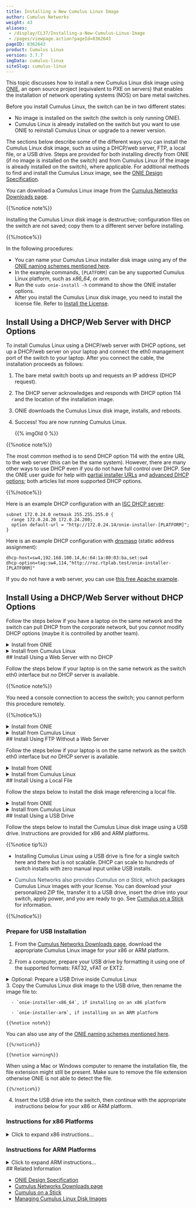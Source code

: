 ```yaml
---
title: Installing a New Cumulus Linux Image
author: Cumulus Networks
weight: 43
aliases:
 - /display/CL37/Installing-a-New-Cumulus-Linux-Image
 - /pages/viewpage.action?pageId=8362643
pageID: 8362643
product: Cumulus Linux
version: 3.7.7
imgData: cumulus-linux
siteSlug: cumulus-linux
---
```

This topic discusses how to install a new Cumulus Linux disk image using
[ONIE](http://www.onie.org/), an open source project (equivalent to PXE
on servers) that enables the installation of network operating systems
(NOS) on bare metal switches.

Before you install Cumulus Linux, the switch can be in two different
states:

  - No image is installed on the switch (the switch is only running
    ONIE).
  - Cumulus Linux is already installed on the switch but you want to use
    ONIE to reinstall Cumulus Linux or upgrade to a newer version.

The sections below describe some of the different ways you can install
the Cumulus Linux disk image, such as using a DHCP/web server, FTP, a
local file, or a USB drive. Steps are provided for both installing
directly from ONIE (if no image is installed on the switch) and from
Cumulus Linux (if the image is already installed on the switch), where
applicable. For additional methods to find and install the Cumulus Linux
image, see the [ONIE Design
Specification](http://opencomputeproject.github.io/onie/design-spec/discovery.html).

You can download a Cumulus Linux image from the [Cumulus Networks
Downloads page](http://cumulusnetworks.com/downloads/).

{{%notice note%}}

Installing the Cumulus Linux disk image is destructive; configuration
files on the switch are not saved; copy them to a different server
before installing.

{{%/notice%}}

In the following procedures:

  - You can name your Cumulus Linux installer disk image using any of
    the [ONIE naming schemes mentioned
    here](http://opencomputeproject.github.io/onie/design-spec/discovery.html#default-file-name-search-order).
  - In the example commands, `[PLATFORM]` can be any supported Cumulus
    Linux platform, such as *x86\_64*, or *arm*.
  - Run the `sudo onie-install -h` command to show the ONIE installer
    options.
  - After you install the Cumulus Linux disk image, you need to install
    the license file. Refer to [Install the
    License](Quick-Start-Guide.html#src-8362542_QuickStartGuide-install-license).

## <span id="src-8362643_InstallingaNewCumulusLinuxImage-dhcp_options" class="confluence-anchor-link"></span>Install Using a DHCP/Web Server with DHCP Options</span>

To install Cumulus Linux using a DHCP/web server *with* DHCP options,
set up a DHCP/web server on your laptop and connect the eth0 management
port of the switch to your laptop. After you connect the cable, the
installation proceeds as follows:

1.  The bare metal switch boots up and requests an IP address (DHCP
    request).

2.  The DHCP server acknowledges and responds with DHCP option 114 and
    the location of the installation image.

3.  ONIE downloads the Cumulus Linux disk image, installs, and reboots.

4.  Success\! You are now running Cumulus Linux.

    {{% imgOld 0 %}}

{{%notice note%}}

The most common method is to send DHCP option 114 with the entire URL to
the web server (this can be the same system). However, there are many
other ways to use DHCP even if you do not have full control over DHCP.
See the ONIE user guide for help with [partial installer
URLs](https://opencomputeproject.github.io/onie/design-spec/discovery.html#partial-installer-urls)
and [advanced DHCP
options](https://opencomputeproject.github.io/onie/user-guide/index.html#advanced-dhcp-2-vivso);
both articles list more supported DHCP options.

{{%/notice%}}

Here is an example DHCP configuration with an [ISC DHCP
server](http://www.isc.org/downloads/dhcp/):

    subnet 172.0.24.0 netmask 255.255.255.0 {
      range 172.0.24.20 172.0.24.200;
      option default-url = "http://172.0.24.14/onie-installer-[PLATFORM]";
    }

Here is an example DHCP configuration with
[dnsmasq](http://www.thekelleys.org.uk/dnsmasq/doc.html) (static address
assignment):

    dhcp-host=sw4,192.168.100.14,6c:64:1a:00:03:ba,set:sw4
    dhcp-option=tag:sw4,114,"http://roz.rtplab.test/onie-installer-[PLATFORM]"

If you do not have a web server, you can use [this free Apache
example](https://www.apachefriends.org/index.html).

## <span id="src-8362643_InstallingaNewCumulusLinuxImage-dhcp_noopts" class="confluence-anchor-link"></span>Install Using a DHCP/Web Server without DHCP Options</span>

Follow the steps below if you have a laptop on the same network and the
switch can pull DHCP from the corporate network, but you *cannot* modify
DHCP options (maybe it is controlled by another team).
<details>
<summary>Install from ONIE </summary>

1.  Place the Cumulus Linux disk image in a directory on the web server.

2.  Run the `onie-nos-install` command:

        ONIE:/ #onie-nos-install http://10.0.1.251/path/to/cumulus-install-[PLATFORM].bin
</details>

<details>
<summary>Install from Cumulus Linux </summary>

1.  Place the Cumulus Linux disk image in a directory on the web server.

2.  From the Cumulus Linux command prompt, run the `onie-install`
    command:

        cumulus@switch:~$ sudo onie-install -a -i http://10.0.1.251/path/to/cumulus-install-[PLATFORM].bin && sudo reboot
</details>
## <span id="src-8362643_InstallingaNewCumulusLinuxImage-web_nodhcp" class="confluence-anchor-link"></span>Install Using a Web Server with no DHCP</span>

Follow the steps below if your laptop is on the same network as the
switch eth0 interface but *no* DHCP server is available.

{{%notice note%}}

You need a console connection to access the switch; you cannot perform
this procedure remotely.

{{%/notice%}}
<details>
<summary>Install from ONIE </summary>

1.  ONIE is in [*discovery
    mode*](http://opencomputeproject.github.io/onie/design-spec/discovery.html#installer-discovery-methods).
    You must disable discovery mode with the following command:

        onie# onie-discovery-stop

    On older ONIE versions, if the `onie-discovery-stop` command is not
    supported, run:

        onie# /etc/init.d/discover.sh stop

2.  Assign a static address to eth0 with the `ip addr add` command:

        ONIE:/ #ip addr add 10.0.1.252/24 dev eth0

3.  Place the Cumulus Linux disk image in a directory on your web
    server.

4.  Run the installer manually (because there are no DHCP options):

        ONIE:/ #onie-nos-install http://10.0.1.251/path/to/cumulus-install-[PLATFORM].bin
</details>

<details>
<summary>Install from Cumulus Linux </summary>

1.  Place the Cumulus Linux disk image in a directory on your web
    server.

2.  From the Cumulus Linux command prompt, run the `onie-install`
    command:

        cumulus@switch:~$ sudo onie-install -a -i http://10.0.1.251/path/to/cumulus-install-[PLATFORM].bin && sudo reboot
</details>
## <span id="src-8362643_InstallingaNewCumulusLinuxImage-ftp" class="confluence-anchor-link"></span>Install Using FTP Without a Web Server</span>

Follow the steps below if your laptop is on the same network as the
switch eth0 interface but *no* DHCP server is available.
<details>
<summary>Install from ONIE </summary>

1.  Set up DHCP or static addressing for eth0. The following example
    assigns a static address to eth0:

        ONIE:/ #ip addr add 10.0.1.252/24 dev eth0

2.  If you are using static addressing, disable ONIE discovery mode:

        onie# onie-discovery-stop

    On older ONIE versions, if the `onie-discovery-stop` command is not
    supported, run:

        onie# /etc/init.d/discover.sh stop

3.  Place the Cumulus Linux disk image into a TFTP or FTP directory.

4.  If you are not using DHCP options, run one of the following commands
    (`tftp` for TFTP or `ftp` for FTP):

        ONIE# onie-nos-install ftp://local-ftp-server/cumulus-install-[PLATFORM].bin

        ONIE# onie-nos-install tftp://local-tftp-server/cumulus-install-[PLATFORM].bin
</details>

<details>
<summary>Install from Cumulus Linux </summary>

1.  Place the Cumulus Linux disk image into a TFTP or FTP directory.

2.  From the Cumulus Linux command prompt, run one of the following
    commands (`tftp` for TFTP or `ftp` for FTP):

        cumulus@switch:~$ sudo onie-install -a -i ftp://local-ftp-server/cumulus-install-[PLATFORM].bin && sudo reboot

        cumulus@switch:~$ sudo onie-install -a -i tftp://local-ftp-server/cumulus-install-[PLATFORM].bin && sudo reboot
</details>
## <span id="src-8362643_InstallingaNewCumulusLinuxImage-local" class="confluence-anchor-link"></span>Install Using a Local File</span>

Follow the steps below to install the disk image referencing a local
file.
<details>

<summary>Install from ONIE </summary>

1.  Set up DHCP or static addressing for eth0. The following example
    assigns a static address to eth0:

        ONIE:/ #ip addr add 10.0.1.252/24 dev eth0

2.  If you are using static addressing, disable ONIE discovery mode.

        onie# onie-discovery-stop

    On older ONIE versions, if the `onie-discovery-stop` command is not
    supported, run:

        onie# /etc/init.d/discover.sh stop

3.  Use [scp](http://en.wikipedia.org/wiki/Secure_copy) to copy the
    Cumulus Linux disk image to the switch. (Windows users can use
    [WinScp](http://winscp.net/eng/index.php).)

4.  Run the installer manually from ONIE:

        ONIE:/ #onie-nos-install /path/to/local/file/cumulus-install-[PLATFORM].bin
</details>

<details>
<summary>Install from Cumulus Linux </summary>

1.  Copy the Cumulus Linux disk image to the switch.

2.  From the Cumulus Linux command prompt, run the `onie-install`
    command:

        cumulus@switch:~$ sudo onie-install -a -i /path/to/local/file/cumulus-install-[PLATFORM].bin && sudo reboot
</details>
## <span id="src-8362643_InstallingaNewCumulusLinuxImage-usb" class="confluence-anchor-link"></span>Install Using a USB Drive</span>

Follow the steps below to install the Cumulus Linux disk image using a
USB drive. Instructions are provided for x86 and ARM platforms.

{{%notice tip%}}

  - Installing Cumulus Linux using a USB drive is fine for a single
    switch here and there but is not scalable. DHCP can scale to
    hundreds of switch installs with zero manual input unlike USB
    installs.

  - <span style="color: #36424a;"> Cumulus Networks also provides
    *Cumulus on a Stick*, which </span> packages Cumulus Linux images
    with your license. You can download your personalized ZIP file,
    transfer it to a USB drive, insert the drive into your switch, apply
    power, and you are ready to go. See [Cumulus on a
    Stick](https://cumulusnetworks.com/cumulus-on-a-stick/) for
    information.

{{%/notice%}}

### Prepare for USB Installation</span>

1.  From the [Cumulus Networks Downloads
    page](http://cumulusnetworks.com/downloads/), download the
    appropriate Cumulus Linux image for your x86 or ARM platform.

2.  From a computer, prepare your USB drive by formatting it using one
    of the supported formats: FAT32, vFAT or EXT2.
<details>    
    <summary>Optional: Prepare a USB Drive inside Cumulus Linux
    </summary>

    <table>
    <colgroup>
    <col style="width: 100%" />
    </colgroup>
    <tbody>
    <tr class="odd">
    <td><p>{{%notice warning%}}</p>
    <p>Use caution when performing the actions below; it is possible to severely damage your system with the following utilities.</p>
<p>{{%/notice%}}</p>
    <ol>
    <li><p>Insert your USB drive into the USB port on the switch running Cumulus Linux and log in to the switch.</p></li>
    <li><p>Examine output from <code>cat /proc/partitions</code> and <code>sudo fdisk -l [device]</code> to determine on which device your USB drive can be found. For example, <code>sudo fdisk -l /dev/sdb</code>.</p>
<p>{{%notice warning%}}</p>
<p>These instructions assume your USB drive is the <code>/dev/sdb</code> device, which is typical if you insert the USB drive after the machine is already booted. However, if you insert the USB drive during the boot process, it is possible that your USB drive is the <code>/dev/sda</code> device. Make sure to modify the commands below to use the proper device for your USB drive.</p>
<p>{{%/notice%}}</p></li>
    <li><p>Create a new partition table on the USB drive:</p>
    <pre><code>sudo parted /dev/sdb mklabel msdos</code></pre>
    <p>{{%notice note%}}</p>
    <p>The <code>parted</code> utility should already be installed. However, if it is not, install it with: <code>sudo -E apt-get install parted</code></p>
    <p>{{%/notice%}}</p></li>
    <li><p>Create a new partition on the USB drive:</p>
    <pre><code>sudo parted /dev/sdb -a optimal mkpart primary 0% 100%</code></pre></li>
    <li><p>Format the partition to your filesystem of choice using <em>one</em> of the examples below:</p>
    <pre><code>sudo mkfs.ext2 /dev/sdb1
    sudo mkfs.msdos -F 32 /dev/sdb1
    sudo mkfs.vfat /dev/sdb1</code></pre>
    <p>{{%notice note%}}</p>
    <p>To use <code>mkfs.msdos</code> or <code>mkfs.vfat</code>, you need to install the <code>dosfstools</code> package from the <a href="http://docs.cumulusnetworks.com/display/DOCS/Adding+and+Updating+Packages#AddingandUpdatingPackages-AddingPackagesfromAnotherRepository" class="external-link">Debian software repositories</a>, as they are not included by default.</p>
    <p>{{%/notice%}}</p></li>
    <li><p>To continue installing Cumulus Linux, mount the USB drive to move files.</p>
    <pre><code>sudo mkdir /mnt/usb
    sudo mount /dev/sdb1 /mnt/usb</code></pre></li>
    </ol></td>
    </tr>
    </tbody>
    </table>
</details>
3.  Copy the Cumulus Linux disk image to the USB drive, then rename the
    image file to:

      - `onie-installer-x86_64`, if installing on an x86 platform

      - `onie-installer-arm`, if installing on an ARM platform

    {{%notice note%}}

You can also use any of the [ONIE naming schemes mentioned
    here](http://opencomputeproject.github.io/onie/design-spec/discovery.html#default-file-name-search-order).

    {{%/notice%}}

    {{%notice warning%}}

When using a Mac or Windows computer to rename the installation
    file, the file extension might still be present. Make sure to remove
    the file extension otherwise ONIE is not able to detect the file.

    {{%/notice%}}

4.  Insert the USB drive into the switch, then continue with the
    appropriate instructions below for your x86 or ARM platform.

### Instructions for x86 Platforms</span>
<details>
<summary>Click to expand x86 instructions... </summary>

1.  Prepare the switch for installation:

      - If the switch is offline, connect to the console and power on
        the switch.

      - If the switch is already online in ONIE, use the `reboot`
        command.

    {{%notice note%}}

SSH sessions to the switch get dropped after this step. To complete
    the remaining instructions, connect to the console of the switch.
    Cumulus Linux switches display their boot process to the console;
    you need to monitor the console specifically to complete the next
    step.

    {{%/notice%}}

2.  Monitor the console and select the ONIE option from the first GRUB
    screen shown below.

    {{% imgOld 1 %}}

3.  Cumulus Linux on x86 uses GRUB chainloading to present a second GRUB
    menu specific to the ONIE partition. No action is necessary in this
    menu to select the default option *ONIE: Install OS*.

    {{% imgOld 2 %}}

4.  The USB drive is recognized and mounted automatically. The image
    file is located and automatic installation of Cumulus Linux begins.
    Here is some sample output:

        ONIE: OS Install Mode  ...

        Version : quanta_common_rangeley-2014.05.05-6919d98-201410171013
        Build  Date: 2014-10-17T10:13+0800
        Info: Mounting kernel filesystems...  done.
        Info: Mounting LABEL=ONIE-BOOT on /mnt/onie-boot  ...
        initializing eth0...
        scsi 6:0:0:0: Direct-Access  SanDisk Cruzer Facet 1.26 PQ: 0 ANSI: 6
        sd 6:0:0:0: [sdb] 31266816 512-byte logical blocks: (16.0 GB/14.9 GiB)
        sd 6:0:0:0: [sdb] Write Protect is off
        sd 6:0:0:0: [sdb] Write cache: disabled, read cache: enabled, doesn't support DPO or FUA
        sd 6:0:0:0: [sdb] Attached SCSI disk

        <...snip...>

        ONIE:  Executing installer: file://dev/sdb1/onie-installer-x86_64
        Verifying image checksum ... OK.
        Preparing image archive ... OK.
        Dumping image info...
        Control File Contents
        =====================
        Description: Cumulus  Linux
        OS-Release:  3.0.0-3b46bef-201509041633-build
        Architecture: amd64
        Date:  Fri, 27 May 2016 17:10:30 -0700
        Installer-Version:  1.2
        Platforms: accton_as5712_54x accton_as6712_32x  mlx_sx1400_i73612 dell_s6000_s1220 dell_s4000_c2338 dell_s3000_c2338  cel_redstone_xp cel_smallstone_xp cel_pebble quanta_panther  quanta_ly8_rangeley quanta_ly6_rangeley quanta_ly9_rangeley  
        Homepage: http://www.cumulusnetworks.com/

5.  After installation completes, the switch automatically reboots into
    the newly installed instance of Cumulus Linux.
</details>

### Instructions for ARM Platforms</span>
<details>
<summary>Click to expand ARM instructions... </summary>

1.  Prepare the switch for installation:

      - If the switch is offline, connect to the console and power on
        the switch.

      - If the switch is already online in ONIE, use the `reboot`
        command.

    {{%notice note%}}

SSH sessions to the switch get dropped after this step. To complete
the remaining instructions, connect to the console of the switch.
Cumulus Linux switches display their boot process to the console;
you need to monitor the console specifically to complete the next
step.

    {{%/notice%}}

2.  Interrupt the normal boot process before the countdown (shown below)
    completes. Press any key to stop the autoboot.

        U-Boot 2013.01-00016-gddbf4a9-dirty (Feb 14 2014 - 16:30:46) Accton: 1.4.0.5

        CPU0: P2020, Version: 2.1, (0x80e20021)
        Core: E500, Version: 5.1, (0x80211051)
        Clock Configuration:
         CPU0:1200 MHz, CPU1:1200 MHz,
         CCB:600 MHz,
         DDR:400 MHz (800 MT/s data rate) (Asynchronous), LBC:37.500 MHz
        L1: D-cache 32 kB enabled
         I-cache 32 kB enabled

        <...snip…>

        USB: USB2513 hub OK
        Hit any key to stop autoboot: 0

3.  A command prompt appears so that you can run commands. Execute the
    following command:

        run onie_bootcmd

4.  The USB drive is recognized and mounted automatically. The image
    file is located and automatic installation of Cumulus Linux begins.
    Here is some sample output:

        Loading Open Network Install Environment …
        Platform: arm-as4610_54p-r0
        Version : 1.6.1.3
        WARNING: adjusting available memory to 30000000
        ## Booting kernel from Legacy Image at ec040000 …
           Image Name:   as6701_32x.1.6.1.3
           Image Type:   ARM Linux Multi-File Image (gzip compressed)
           Data Size:    4456555 Bytes = 4.3 MiB
           Load Address: 00000000
           Entry Point:  00000000
           Contents:
              Image 0: 3738543 Bytes = 3.6 MiB
              Image 1: 706440 Bytes = 689.9 KiB
              Image 2: 11555 Bytes = 11.3 KiB
           Verifying Checksum ... OK
        ## Loading init Ramdisk from multi component Legacy Image at ec040000 …
        ## Flattened Device Tree from multi component Image at EC040000
           Booting using the fdt at 0xec47d388
           Uncompressing Multi-File Image ... OK
           Loading Ramdisk to 2ff53000, end 2ffff788 ... OK
           Loading Device Tree to 03ffa000, end 03fffd22 ... OK

        <...snip...>

        ONIE: Starting ONIE Service Discovery
        ONIE: Executing installer: file://dev/sdb1/onie-installer-arm
        Verifying image checksum ... OK.
        Preparing image archive ... OK.
        Dumping image info…
        Control File Contents
        =====================
        Description: Cumulus Linux
        OS-Release: 3.0.0-3b46bef-201509041633-build
        Architecture: arm
        Date: Fri, 27 May 2016 17:08:35 -0700
        Installer-Version: 1.2
        Platforms: accton_as4600_54t, accton_as6701_32x, accton_5652, accton_as5610_52x, dni_6448, dni_7448, dni_c7448n, cel_kennisis, cel_redstone, cel_smallstone, cumulus_p2020, quanta_lb9, quanta_ly2, quanta_ly2r, quanta_ly6_p2020
        Homepage: http://www.cumulusnetworks.com/

5.  After installation completes, the switch automatically reboots into
    the newly installed instance of Cumulus Linux.
</details>
## Related Information</span>

  - [ONIE Design
    Specification](http://opencomputeproject.github.io/onie/design-spec/)
  - [Cumulus Networks Downloads
    page](http://cumulusnetworks.com/downloads/)
  - [Cumulus on a
    Stick](https://cumulusnetworks.com/cumulus-on-a-stick/)
  - [Managing Cumulus Linux Disk
    Images](/cumulus-linux/Installation-Management/Managing-Cumulus-Linux-Disk-Images)
